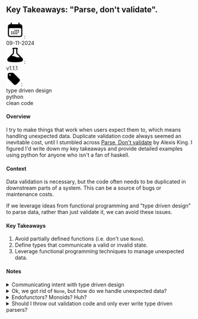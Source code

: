 ## Key Takeaways: "Parse, don't validate".

<div class="tag__container">
    <div class="tag__icon">
        <img class="hero-icon" src="../images/icons/calendar.svg">: 
    </div>
    <div class="tag__tags">
        <div class="tag">09-11-2024</div> 
    </div>
    <div class="tag__icon">
        <img class="hero-icon" src="../images/icons/beaker.svg">:
    </div>
    <div class="tag__tags">
        <div class="tag">v1.1.1 </div>
    </div>
</div>
<div class="tag__container container u-pull-left">
    <div class="tag__icon">
        <img class="hero-icon" src="../images/icons/tag.svg">:
    </div>
    <div class="tag__tags">
        <div class="tag">type driven design</div> <div class="tag">python</div> <div class="tag">clean code</div>
    </div>
</div>


#### Overview

I try to make things that work when users expect them to, which means handling unexpected data. Duplicate validation code always seemed an inevitable cost, until I stumbled across <a href="https://lexi-lambda.github.io/blog/2019/11/05/parse-don-t-validate/" target="_blank">Parse, Don't validate</a> by Alexis King. I figured I'd write down my key takeaways and provide detailed examples using python for anyone who isn't a fan of haskell.

#### Context

Data validation is necessary, but the code often needs to be duplicated in downstream parts of a system. This can be a source of bugs or maintenance costs.

If we leverage ideas from functional programming and "type driven design" to parse data, rather than just validate it, we can avoid these issues.

#### Key Takeaways


1. Avoid partially defined functions (i.e. don't use `None`).
2. Define types that communicate a valid or invalid state.
3. Leverage functional programming techniques to manage unexpected data.

#### Notes

<details>

<summary> Communicating intent with type driven design </summary>

If we code meaning into our types, we have "self documenting" code that can prevent errors and bugs. Compilers, type checkers and modern IDEs provide instant, visual feedback when we write code that doesn't pass the static type check.

In the following painfully contrived example, we only find out at runtime if we performed an operation that made sense:

```python
class Ball:
  sport: Literal["soccer", "golf"]
  pressure: None | float

def check_pressure(ball: Ball) -> None | float: ...
```

Now we need to handle the case when something like this happens:

```Python
check_pressure(Ball("golf")) 
# It doesn't make much sense to check the pressure of a golf ball
```

In practice, this can create a lot of duplicate code. Any downstream function that relies on the `check_pressure` validation step will now also need to include validation code to handle any `None` cases. If downstream functions don't handle `None`, purely out of "trust" that a previous step already performed that check, we risk future changes to the system causing unexpected bugs.

Additionally, this approach provides no feedback when we are writing the code. If we make a simple mistake like passing the wrong variable into a function, we don't find out about it until the bug happens.

Let's try with more granular types:

```python
class GolfBall: ...
class FootBall:
  pressure: float

golf_ball = GolfBall()
foot_ball = FootBall()

# Note the function only takes the valid type `FootBall`
def check_pressure(ball: FootBall) -> float: ... 
```

And compare how this looks with and without a modern IDE.

Without type checking:

```python
check_pressure(foot_ball) 
```

With type checking:

<span class="error">

```python
check_pressure(golf_ball) 
```

</span>

This kind of visual feedback is an excellent way to catch bugs before they happen.

By using types to drive the behavior of our code we achieve the following:
- Remove need for duplicate validation checks
- Get instant feedback on programming errors
- Self document the code and make it more robust to future changes 

</details>


<details> 

<summary> Ok, we got rid of <code>None</code>, but how do we handle unexpected data? </summary>

If we try to naively remove `None` from the codebase we would just end up with runtime errors.

The trick is to wrap our data in a container that represents the "result" of an operation. To do this we use a concept from functional programming called the "monad". I'm not going to go deep into this, but I've provided a few resources for learning [here](#endofunctors-monoids-huh). In a nutshell, monads are like boxes that hold our data, rather than operating directly on our data, we provide the transformation to the box, which in the event of an illegal operation, it will hold on to the error.

Let's take a look an example class that defines a result monad (result container) for an application that parses information about footballs:

```python
class ParseFootBallResult(Generic[T]):
    value: T
    error: Optional[Exception] = None

    def __init__(self, input_data: T | Exception) -> None:
        if isinstance(input_data, Exception):
            self.error = input_data
        else:
            self.value = input_data

    def map(self, function: Callable[[T], U | Exception]) -> "ParseFootBallResult[U]":
        if self.error:
            return ParseFootBallResult[U](self.error)
        return ParseFootBallResult[U](function(self.value))

```

The class can be boiled down to two concepts. 

1. The "result" which is either the value of a computation, or an error state.
2. The ability to control when a function can be applied to the value.

To see how it works we can imagine our user wants to get information about the footballs available to see which one meets their competition standards. They query the available balls and get a response like this:

```
records: list[Record] = [
    {
        "id": "ball_000",
        "circumference_mm": 697.0,
        "weight_grams": 420.0,
        "pressure_psi": 12.0,
    },
    {
        "id": "ball_001",
        "circumference_mm": 698.5,
        "weight_grams": 420.0,
        "pressure_psi": 13.0,
    },
    ...
]
```

The first thing we would need to do is attempt to convert each record into a `FootBall`, with the attempt wrapped in a `ParseFootBallResult` monad.

```python
@dataclass
class FootBall:
    id: str
    circumference_mm: float
    weight_grams: float
    pressure_psi: float

    def __post_init__(self) -> None:
        self._validate_fields() # Raises an exception if we don't have valid input

def parse_record(record: Record, cls: Type[T]) -> ParseFootBallResult[T]:
    try:
        return ParseFootBallResult[T](cls(**record)) 
    except Exception as e:
        return ParseFootBallResult[T](e)



parsed_footballs = [
    parse_record(record, FootBall) for record in records
]
```

The `parse_record` function is the first time we get to see these ideas in action. When we parse `records` we get the following:

```python
Valid footballs:

ParseFootBallResult(
    FootBall(
        id='ball_000', 
        circumference_mm=697.0, 
        weight_grams=420.0, 
        pressure_psi=12.0
    )
)
ParseFootBallResult(
    FootBall(
        id='ball_001',
        circumference_mm=698.5,
        weight_grams=420.0,
        pressure_psi=13.0
    )
)
ParseFootBallResult(
    FootBall(
        id='ball_002', 
        circumference_mm=711.2, 
        weight_grams=430.0, 
        pressure_psi=12.5
    )
)
ParseFootBallResult(
    FootBall(
        id='ball_003', 
        circumference_mm=673.1, 
        weight_grams=390.0, 
        pressure_psi=10.0
    )
)

Invalid football:

ParseFootBallResult(
    InvalidFootballError(
        "FootBall fields contain invalid data: 'pressure_psi: None'"
    )
)
ParseFootBallResult(
    TypeError(
        "FootBall.__init__() missing 1 required positional argument: 'circumference_mm'"
    )
)
```

This is handy, because we have all the valid data and our descriptive errors in the same place. The real magic of course is we can continue to apply functions to the values without fear of performing illegal operations that might interrupt the system.

For example, let's map a validation check to ensure the footballs are within competition standard:

```python
game_ready_footballs = [
    football.map(validate_game_ready) for football in parsed_footballs
]
```
The resulting output shows the remaining valid `FootBall` and also preserves the original `Exceptions`, meaning we can always trace them back to their cause. 

```python
# stdout:

Valid football:

ParseFootBallResult(
    GameReadyFootBall(
        id='ball_001', 
        circumference_mm=698.5, 
        weight_grams=420.0, 
        pressure_psi=13.0
    ))

Invalid football:

ParseFootBallResult(
    InvalidFootballError(
        "Football is not ready for a game: {'circumference_mm': False, 'weight_grams': True, 'pressure_psi': False}"
    )
)
ParseFootBallResult(
    InvalidFootballError(
        "Football is not ready for a game: {'circumference_mm': False, 'weight_grams': False, 'pressure_psi': False}"
    )
)
ParseFootBallResult(
    InvalidFootballError(
        "Football is not ready for a game: {'circumference_mm': False, 'weight_grams': False, 'pressure_psi': False}"
    )
)
ParseFootBallResult(
    InvalidFootballError(
        "FootBall fields contain invalid data: 'pressure_psi: None'"
    )
)
ParseFootBallResult(
    TypeError(
        "FootBall.__init__() missing 1 required positional argument: 'circumference_mm'"
    )
)
```

</details>

<details>

<summary> Endofunctors? Monoids? Huh? </summary>

I went down a bit of a functional programming rabbit hole after reading the original article, here are some of the easier to follow resources:

🐇 [Python Functors and Monads: A Practical Guide](https://arjancodes.com/blog/python-functors-and-monads/)  
🕳️ [Functors and Monads For People Who Have Read Too Many "Tutorials"](https://www.jerf.org/iri/post/2958/)

</details>

<details>

<summary> Should I throw out validation code and only ever write type driven parsers? </summary>

Probably not, the author points out there is a trade-off. Validation code is simpler, quicker and easier. Rigorous type driven design is probably only going to be worth it when you are really optimizing for a robust system.

</details>
